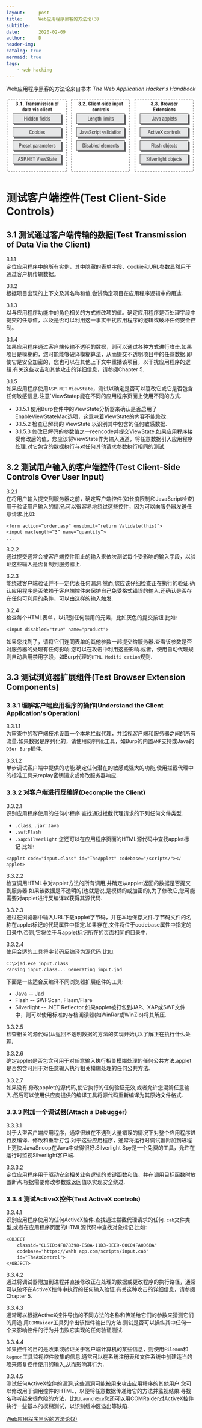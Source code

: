 ```yaml
---
layout:     post
title:      Web应用程序黑客的方法论(3)
subtitle:   
date:       2020-02-09
author:     D
header-img: 
catalog: true
mermaid: true
tags:
    - web hacking
---
```


Web应用程序黑客的方法论来自书本 *The Web Application Hacker's Handbook*


![Testing client-side controls](/img/testing-client-side-controls.png)

# 测试客户端控件(Test Client-Side Controls)

## 3.1 测试通过客户端传输的数据(Test Transmission of Data Via the Client)

3.1.1<br>
定位应用程序中的所有实例，其中隐藏的表单字段、cookie和URL参数显然用于通过客户机传输数据。

3.1.2<br>
根据项目出现的上下文及其名称和值,尝试确定项目在应用程序逻辑中的用途.

3.1.3<br>
以与应用程序功能中的角色相关的方式修改项的值。确定应用程序是否处理字段中提交的任意值，以及是否可以利用这一事实干扰应用程序的逻辑或破坏任何安全控制。

3.1.4<br>
如果应用程序通过客户端传输不透明的数据，则可以通过各种方式进行攻击.如果项目是模糊的，您可能能够破译模糊算法，从而提交不透明项目中的任意数据.即使它是安全加密的，您也可以在其他上下文中重播该项目，以干扰应用程序的逻辑.有关这些攻击和其他攻击的详细信息，请参阅Chapter 5.

3.1.5<br>
如果应用程序使用`ASP.NET` `ViewState`，测试以确定是否可以篡改它或它是否包含任何敏感信息.注意`ViewStatep能在不同的应用程序页面上使用不同的方式.<br>

- 3.1.5.1 使用Burp套件中的ViewState分析器来确认是否启用了EnableViewStateMac选项，这意味着ViewState的内容不能修改.
- 3.1.5.2 检查已解码的 ViewState 以识别其中包含的任何敏感数据.
- 3.1.5.3 修改已解码的参数值之一reencode并提交ViewState.如果应用程序接受修改后的值，您应该将ViewState作为输入通道，将任意数据引入应用程序处理.对它包含的数据执行与对任何其他请求参数执行相同的测试.

## 3.2 测试用户输入的客户端控件(Test Client-Side Controls Over User Input)

3.2.1<br>
在将用户输入提交到服务器之前，确定客户端控件(如长度限制和JavaScript检查)用于验证用户输入的情况.可以很容易地绕过这些控件，因为可以向服务器发送任意请求.比如:
```
<form action=”order.asp” onsubmit=”return Validate(this)”>
<input maxlength=”3” name=”quantity”>
...
```
3.2.2<br>
通过提交通常会被客户端控件阻止的输入来依次测试每个受影响的输入字段，以验证这些输入是否复制到服务器上.

3.2.3<br>
能绕过客户端验证并不一定代表任何漏洞.然而,您应该仔细检查正在执行的验证.确认应用程序是否依赖于客户端控件来保护自己免受格式错误的输入.还确认是否存在任何可利用的条件，可以由这样的输入触发.

3.2.4<br>
检查每个HTML表单，以识别任何禁用的元素，比如灰色的提交按钮.比如:<br>
```
<input disabled="true" name="product">
```
如果您找到了，请将它们连同表单的其他参数一起提交给服务器.查看该参数是否对服务器的处理有任何影响,您可以在攻击中利用这些影响.或者，使用自动代理规则自动启用禁用字段，如Burp代理的`HTML Modifi cation`规则.

## 3.3 测试浏览器扩展组件(Test Browser Extension Components)

### 3.3.1 理解客户端应用程序的操作(Understand the Client Application's Operation)

3.3.1.1<br>
为审查中的客户端技术设置一个本地拦截代理，并监视客户端和服务器之间的所有流量.如果数据是序列化的，请使用`反序列化`工具，如Burp的内置`AMF`支持或Java的`DSer Burp`插件.

3.3.1.2<br>
单步调试客户端中提供的功能.确定任何潜在的敏感或强大的功能,使用拦截代理中的标准工具来replay密钥请求或修改服务器响应.

### 3.3.2 对客户端进行反编译(Decompile the Client)

3.3.2.1<br>
识别应用程序使用的任何小程序.查找通过拦截代理请求的下列任何文件类型.
- `.class`, `.jar`: `Java`
- `.swf`:`Flash`
- `.xap`:`Silverlight`
您还可以在应用程序页面的HTML源代码中查找applet标记.比如:
```
<applet code="input.class" id="TheApplet" codebase="/scripts/"></
applet>
```
3.3.2.2<br>
检查调用HTML中对applet方法的所有调用,并确定从applet返回的数据是否提交到服务器.如果该数据是不透明的(也就是说,是模糊的或加密的),为了修改它,您可能需要对applet进行反编译以获得其源代码.

3.3.2.3<br>
通过在浏览器中输入URL下载applet字节码，并在本地保存文件.字节码文件的名称在applet标记的代码属性中指定.如果存在,文件将位于codebase属性中指定的目录中.否则,它将位于与applet标记所在的页面相同的目录中.

3.3.2.4<br>
使用合适的工具将字节码反编译为源代码.比如:<br>
```
C:\>jad.exe input.class
Parsing input.class... Generating input.jad
```
下面是一些适合反编译不同浏览器扩展组件的工具:
- Java -- Jad
- Flash -- SWFScan, Flasm/Flare
- Silverlight -- .NET Reflector
如果applet被打包到JAR、XAP或SWF文件中，则可以使用标准的存档阅读器(如WinRar或WinZip)将其解压.

3.3.2.5<br>
检查相关的源代码(从返回不透明数据的方法的实现开始),以了解正在执行什么处理.

3.3.2.6<br>
确定applet是否包含可用于对任意输入执行相关模糊处理的任何公共方法.applet是否包含可用于对任意输入执行相关模糊处理的任何公共方法.

3.3.2.7<br>
如果没有,修改applet的源代码,使它执行的任何验证无效,或者允许您混淆任意输入.然后可以使用供应商提供的编译工具将源代码重新编译为其原始文件格式.

### 3.3.3 附加一个调试器(Attach a Debugger)

3.3.3.1<br>
对于大型客户端应用程序，通常很难在不遇到大量错误的情况下对整个应用程序进行反编译、修改和重新打包.对于这些应用程序，通常将运行时调试器附加到进程上更快.JavaSnoop在Java中做得很好.Silverlight Spy是一个免费的工具，允许在运行时监视Silverlight客户端.

3.3.3.2<br>
定位应用程序用于驱动安全相关业务逻辑的关键函数和值，并在调用目标函数时放置断点.根据需要修改参数或返回值以实现安全绕过.

### 3.3.4 测试ActiveX控件(Test ActiveX controls)

3.3.4.1<br>
识别应用程序使用的任何ActiveX控件.查找通过拦截代理请求的任何`.cab`文件类型,或者在应用程序页面的HTML源代码中查找对象标记.比如:<br>
```
<OBJECT
    classid="CLSID:4F878398-E58A-11D3-BEE9-00C04FA0D6BA"
    codebase="https://wahh app.com/scripts/input.cab"
    id="TheAxControl">
</OBJECT>
```

3.3.4.2<br>
通过将调试器附加到进程并直接修改正在处理的数据或更改程序的执行路径，通常可以破坏在ActiveX控件中执行的任何输入验证.有关这种攻击的详细信息，请参阅Chapter 5.

3.3.4.3<br>
通常可以根据ActiveX控件导出的不同方法的名称和传递给它们的参数来猜测它们的用途.用`COMRaider`工具列举出该控件输出的方法.测试是否可以操纵其中任何一个来影响控件的行为并击败它实现的任何验证测试.

3.3.4.4<br>
如果控件的目的是收集或验证关于客户端计算机的某些信息，则使用`Filemon`和`Regmon`工具监视控件收集的信息.通常可以在系统注册表和文件系统中创建适当的项来修复控件使用的输入,从而影响其行为.

3.3.4.5<br>
测试任何ActiveX控件的漏洞,这些漏洞可能被用来攻击应用程序的其他用户.您可以修改用于调用控件的HTML，以便将任意数据传递给它的方法并监视结果.寻找名称听起来很危险的方法，比如`LaunchExe`您还可以用COMRaider对ActiveX控件执行一些基本的模糊测试，以识别缓冲区溢出等缺陷.


[Web应用程序黑客的方法论(2)](https://dm116.github.io/2020/02/09/web-application-hacker-methodology_2/)
